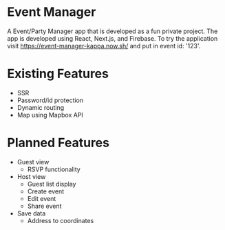 # Event Manager

A Event/Party Manager app that is developed as a fun private project. The app is developed using React, Next.js, and Firebase. To try the application visit https://event-manager-kappa.now.sh/ and put in event id: '123'.

# Existing Features

- SSR
- Password/id protection
- Dynamic routing
- Map using Mapbox API

# Planned Features

- Guest view
  - RSVP functionality
- Host view
  - Guest list display
  - Create event
  - Edit event
  - Share event
- Save data
  - Address to coordinates
